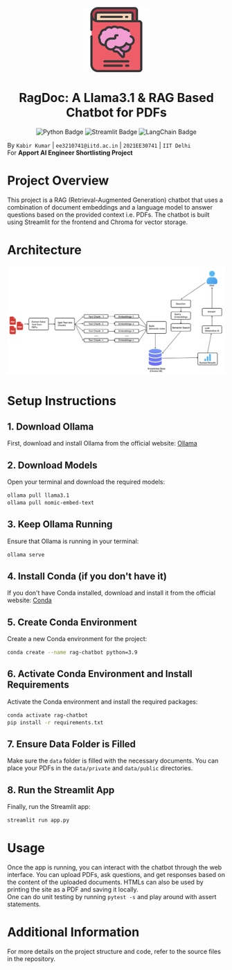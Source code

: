 <div align="center">
      <img src="assets/logo.png" alt="Logo" width="150"> 
      <h1>RagDoc: A Llama3.1 & RAG Based Chatbot for PDFs</h1>

  <img src="https://img.shields.io/badge/Python-black?logo=python&logoSize=auto&labelColor=%23f7f7f7&color=%233776AB&link=https%3A%2F%2Fwww.python.org%2F" alt="Python Badge">
  <img src="https://img.shields.io/badge/Streamlit-black?logo=streamlit&logoSize=auto&labelColor=%23f7f7f7&color=%23FF4B4B&link=https%3A%2F%2Fstreamlit.io%2F" alt="Streamlit Badge">
  <img src="https://img.shields.io/badge/LangChain-black?logo=langchain&logoColor=%231C3C3C&logoSize=auto&labelColor=%23f7f7f7&color=%231C3C3C&link=https%3A%2F%2Fwww.langchain.com%2F" alt="LangChain Badge">
  <!-- <img src="https://img.shields.io/badge/FAISS-black?logo=meta&logoColor=%230467DF&labelColor=%23f7f7f7&color=%230467DF&link=https%3A%2F%2Fai.meta.com%2Ftools%2Ffaiss" alt="FAISS Badge"> -->
  <!-- <img src="https://img.shields.io/badge/MIT-black?logoColor=%23f55036&logoSize=auto&label=license&labelColor=grey&color=%20%233da639&link=https%3A%2F%2Fopensource.org%2Flicense%2FMIT" alt="MIT Badge"> -->
  
  </p>
</div>


By ```Kabir Kumar``` | ```ee3210741@iitd.ac.in``` | ```2021EE30741``` | ```IIT Delhi```  
For **Apport AI Engineer Shortlisting Project**



# Project Overview

This project is a RAG (Retrieval-Augmented Generation) chatbot that uses a combination of document embeddings and a language model to answer questions based on the provided context i.e. PDFs. The chatbot is built using Streamlit for the frontend and Chroma for vector storage.

# Architecture

<img src="assets/arch.png">
  
<br>

# Setup Instructions

## 1. Download Ollama

First, download and install Ollama from the official website: [Ollama](https://ollama.com/)

## 2. Download Models

Open your terminal and download the required models:

```sh
ollama pull llama3.1
ollama pull nomic-embed-text
```

## 3. Keep Ollama Running
Ensure that Ollama is running in your terminal:

```sh
ollama serve
```

## 4. Install Conda (if you don't have it)
If you don't have Conda installed, download and install it from the official website: [Conda](https://docs.conda.io/projects/conda/en/latest/user-guide/install/index.html)

## 5. Create Conda Environment
Create a new Conda environment for the project:
```sh
conda create --name rag-chatbot python=3.9
```

## 6. Activate Conda Environment and Install Requirements
Activate the Conda environment and install the required packages:
```sh
conda activate rag-chatbot
pip install -r requirements.txt
```

## 7. Ensure Data Folder is Filled
Make sure the ```data``` folder is filled with the necessary documents. You can place your PDFs in the ```data/private``` and ```data/public``` directories.

## 8. Run the Streamlit App
Finally, run the Streamlit app:

```sh
streamlit run app.py
```

# Usage
Once the app is running, you can interact with the chatbot through the web interface. You can upload PDFs, ask questions, and get responses based on the content of the uploaded documents. HTMLs can also be used by printing the site as a PDF and saving it locally.  
One can do unit testing by running ```pytest -s``` and play around with assert statements.

# Additional Information
For more details on the project structure and code, refer to the source files in the repository.

